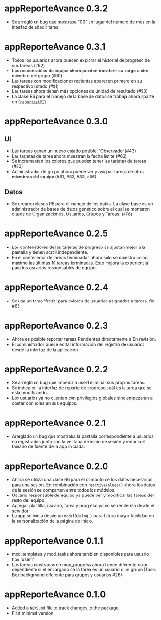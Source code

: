 # appReporteAvance 0.3.2

- Se arregló un bug que mostraba "00" en lugar del número de mes en la interfaz de añadir tarea

# appReporteAvance 0.3.1

- Todos los usuarios ahora pueden explorar el historial de progreso de sus tareas (#62)
- Los responsables de equipo ahora pueden transferir su cargo a otro miembro del grupo (#90)
- Las tareas con modificaciones recientes aparecen primero en su respectivo listado (#91)
- Las tareas ahora tienen más opciones de unidad de resultado (#93)
- La clase R6 para el manejo de la base de datos se trabaja ahora aparte en [`{reportesAPI}`](https://github.com/calderonsamuel/reportesAPI)

# appReporteAvance 0.3.0

## UI 

- Las tareas ganan un nuevo estado posible: 'Observado' (#43)
- Las tarjetas de tarea ahora muestran la fecha límite (#63)
- Se incrementan los colores que pueden tener las tarjetas de tareas (#80)
- Administrador de grupo ahora puede ver y asignar tareas de otros miembros del equipo (#81, #82, #83, #86)

## Datos

- Se crearon clases R6 para el manejo de los datos. La clase base es un administrador
de bases de datos genérico sobre el cual se montaron clases de Organizaciones, Usuarios, Grupos y Tareas. (#78)

# appReporteAvance 0.2.5

- Los contenedores de las tarjetas de progreso se ajustan mejor a la pantalla y tienen scroll independiente.
- En el contenedor de tareas terminadas ahora solo se muestra como máximo las últimas 10 tareas terminadas. Esto mejora la experiencia para los usuarios responsables de equipo.


# appReporteAvance 0.2.4

- Se usa un tema 'fresh' para colores de usuarios asignados a tareas. fix #65

# appReporteAvance 0.2.3

- Ahora es posible reportar tareas Pendientes directamente a En revisión.
- El administrador puede editar información del registro de usuarios desde la interfaz de la aplicación

# appReporteAvance 0.2.2

- Se arregló un bug que impedía a user1 eliminar sus propias tareas.
- Se indica en la interfaz de reporte de progreso cuál es la tarea que se está modificando.
- Los usuarios ya no cuentan con privilegios globales sino empezaran a contar con roles en sus equipos.

# appReporteAvance 0.2.1

- Arreglado un bug que mostraba la pantalla correspondiente a usuarios no registrados junto con la ventana de inicio de sesión y reducía el tamaño de fuente de la app iniciada.

# appReporteAvance 0.2.0

- Ahora se utiliza una clase R6 para el cómputo de los datos necesarios para una sesión. En combinación con `reactiveValues()` ahora los datos de la sesión se comparten entre todos los módulos.
- Usuario responsable de equipo ya puede ver y modificar las tareas del resto del equipo. 
- Agregar plantilla, usuario, tarea y progreso ya no se renderiza desde el servidor.
- La app se inicia desde un `modalDialog()` para futura mayor facilidad en la personalización de la página de inicio.

# appReporteAvance 0.1.1

- mod_templates y mod_tasks ahora también disponibles para usuario tipo 'user1'
- Las tareas mostradas en mod_progress ahora tienen diferente color dependiente si el encargado de la tarea es un usuario o un grupo (Task: Box background diferente para grupos y usuarios #26)

# appReporteAvance 0.1.0

- Added a `NEWS.md` file to track changes to the package.
- First minimal version




